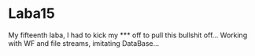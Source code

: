 # Laba15
My fifteenth laba, I had to kick my *** off to pull this bullshit off... Working with WF and file streams, imitating DataBase...
